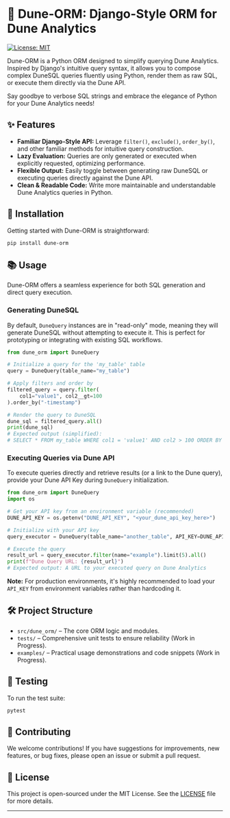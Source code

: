 # 🐍 Dune-ORM: Django-Style ORM for Dune Analytics

[![License: MIT](https://img.shields.io/badge/License-MIT-yellow.svg)](https://github.com/ardey26/dune-orm/blob/main/LICENSE)

Dune-ORM is a Python ORM designed to simplify querying Dune Analytics. Inspired by Django's intuitive query syntax, it allows you to compose complex DuneSQL queries fluently using Python, render them as raw SQL, or execute them directly via the Dune API.

Say goodbye to verbose SQL strings and embrace the elegance of Python for your Dune Analytics needs!

## ✨ Features

*   **Familiar Django-Style API:** Leverage `filter()`, `exclude()`, `order_by()`, and other familiar methods for intuitive query construction.
*   **Lazy Evaluation:** Queries are only generated or executed when explicitly requested, optimizing performance.
*   **Flexible Output:** Easily toggle between generating raw DuneSQL or executing queries directly against the Dune API.
*   **Clean & Readable Code:** Write more maintainable and understandable Dune Analytics queries in Python.

## 🚀 Installation

Getting started with Dune-ORM is straightforward:

```bash
pip install dune-orm
```

## 📚 Usage

Dune-ORM offers a seamless experience for both SQL generation and direct query execution.

### Generating DuneSQL

By default, `DuneQuery` instances are in "read-only" mode, meaning they will generate DuneSQL without attempting to execute it. This is perfect for prototyping or integrating with existing SQL workflows.

```python
from dune_orm import DuneQuery

# Initialize a query for the 'my_table' table
query = DuneQuery(table_name="my_table")

# Apply filters and order by
filtered_query = query.filter(
    col1="value1", col2__gt=100
).order_by("-timestamp")

# Render the query to DuneSQL
dune_sql = filtered_query.all()
print(dune_sql)
# Expected output (simplified):
# SELECT * FROM my_table WHERE col1 = 'value1' AND col2 > 100 ORDER BY timestamp DESC
```

### Executing Queries via Dune API

To execute queries directly and retrieve results (or a link to the Dune query), provide your Dune API Key during `DuneQuery` initialization.

```python
from dune_orm import DuneQuery
import os

# Get your API key from an environment variable (recommended)
DUNE_API_KEY = os.getenv("DUNE_API_KEY", "<your_dune_api_key_here>")

# Initialize with your API key
query_executor = DuneQuery(table_name="another_table", API_KEY=DUNE_API_KEY)

# Execute the query
result_url = query_executor.filter(name="example").limit(5).all()
print(f"Dune Query URL: {result_url}")
# Expected output: A URL to your executed query on Dune Analytics
```

**Note:** For production environments, it's highly recommended to load your `API_KEY` from environment variables rather than hardcoding it.

## 🛠️ Project Structure

*   `src/dune_orm/` – The core ORM logic and modules.
*   `tests/` – Comprehensive unit tests to ensure reliability (Work in Progress).
*   `examples/` – Practical usage demonstrations and code snippets (Work in Progress).

## 🧪 Testing

To run the test suite:

```bash
pytest
```

## 🤝 Contributing

We welcome contributions! If you have suggestions for improvements, new features, or bug fixes, please open an issue or submit a pull request.

## 🪪 License

This project is open-sourced under the MIT License. See the [LICENSE](https://github.com/ardey26/dune-orm/blob/main/LICENSE) file for more details.

---
